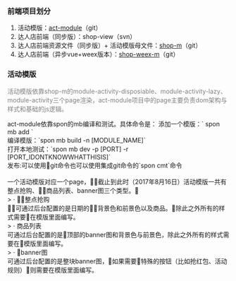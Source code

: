 ### 前端项目划分

1. 活动模版：[act-module](http://git.showjoy.net/activity/act-module)（git）
2. 达人店前端（同步版）：shop-view（svn）
3. 达人店前端资源文件（同步版）+ 活动模版母文件：[shop-m](http://git.showjoy.net/showjoy-assets/shop-m)（git）
4. 达人店前端（异步vue+weex版本）：[shop-weex-m](http://git.showjoy.net/showjoy-assets/shop-weex-m)（git）

### 活动模版
<p style="color:gray;">活动模版依靠shop-m的module-activity-disposiable、module-activity-lazy、module-activity三个page渲染，act-module项目中的page主要负责dom架构与样式和基础的js逻辑。</p>
act-module依靠spon的mb编译和测试。具体命令是：
添加一个模版：` spon mb add `<br>
编译模版：`spon mb build -n [MODULE_NAME]`<br>
打开本地测试：`spon mb dev -p [PORT] -r [PORT_IDONTKNOWWHATTHISIS]`<br>
发布:可以使用git命令也可以使用集成git命令的`spon cmt`命令<br><br>
一个活动模版对应一个page，截止到此时（2017年8月16日）活动模版一共有整点抢购、商品列表、banner图三个类型。<br>
> · 整点抢购<br>
可通过后台配置的是日期的背景色和前景色以及商品。除此之外所有的样式需要在模版里面编写。<br>
> · 商品列表<br>
可通过后台配置的是顶部的banner图和背景色与前景色，除此之外所有的样式需要在模版里面编写。<br>
> · banner图<br>
可通过后台配置的是整块banner图，如果需要特殊的按钮（比如抢红包、活动规则）则需要在模版里面编写。<br>
